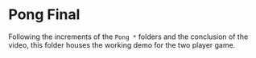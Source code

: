 # Pong Final

Following the increments of the `Pong *` folders and the conclusion of the video, this folder houses the working demo for the two player game.
